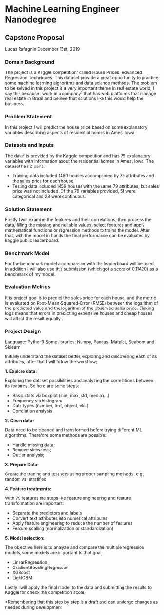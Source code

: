 # Machine Learning Engineer Nanodegree
## Capstone Proposal
Lucas Rafagnin
December 13st, 2019

### Domain Background

The project is a Kaggle competition¹ called House Prices: Advanced Regression Techniques. This dataset provide a great opportunity to practice some machine learning alghoritms and data science methods. The problem to be solved in this project is a very important theme in real estate world, I say this because I work in a company² that has web platforms that manage real estate in Brazil and believe that solutions like this would help the business.

### Problem Statement

In this project I will predict the house price based on some explanatory variables describing aspects of residential homes in Ames, Iowa.

### Datasets and Inputs

The data³ is provided by the Kaggle competition and has 79 explanatory variables with information about the residential homes in Ames, Iowa. The dataset has 2 parts: 
- Training data included 1460 houses accompanied by 79 attributes and the sales price for each house.
- Testing data included 1459 houses with the same 79 attributes, but sales price was not included.
Of the 79 variables provided, 51 were categorical and 28 were continuous.

### Solution Statement

Firstly I will examine the features and their correlations, then process the data, filling the missing and nullable values, select features and apply mathematical functions or regression methods to trains the model. After that, with the model in hands the final performance can be evaluated by kaggle public leaderboard.

### Benchmark Model

For the benchmark model a comparison with the leaderboard will be used. In addition I will also use [this](https://www.kaggle.com/serigne/stacked-regressions-top-4-on-leaderboard/output) submission (which got a score of 0.11420) as a benchmark of my model.

### Evaluation Metrics

It is project goal is to predict the sales price for each house, and the metric is evaluated on Root-Mean-Squared-Error (RMSE) between the logarithm of the predicted value and the logarithm of the observed sales price. (Taking logs means that errors in predicting expensive houses and cheap houses will affect the result equally).

### Project Design

Language: Python3
Some libraries: Numpy, Pandas, Matplot, Seaborn and Sklearn

Initially understand the dataset better, exploring and discovering each of its attributes, after that I will follow the workflow:

**1. Explore data:**

Exploring the dataset possibilities and analyzing the correlations between its features. So here are some steps:
- Basic stats via boxplot (min, max, std, median...)
- Frequency via histogram
- Data types (number, text, object, etc.)
- Correlation analysis

**2. Clean data:**

Data need to be cleaned and transformed before trying different ML algorithms. Therefore some methods are possible:
- Handle missing data;
- Remove skewness;
- Outlier analysis;

**3. Prepare Data:**

Create the traning and test sets using proper sampling methods, e.g., random vs. stratified

**4. Feature treatments:**

With 79 features the steps like feature engineering and feature transformation are important:
- Separate the predictors and labels
- Convert text attributes into numerical attributes
- Apply feature engineering to reduce the number of features
- Feature scalling (normalization or standardization)

**5. Model selection:**

The objective here is to analyze and compare the multiple regression models, some models are important to that goal:
- LinearRegression
- GradientBoostingRegressor
- XGBoost
- LightGBM

Lastly I will apply the final model to the data and submitting the results to Kaggle for check the competition score.

*Remembering that this step by step is a draft and can undergo changes as needed during development

